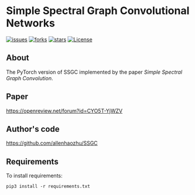 # Simple Spectral Graph Convolutional Networks
[![issues](https://img.shields.io/github/issues/hazdzz/SSGC)](https://github.com/hazdzz/SSGC/issues)
[![forks](https://img.shields.io/github/forks/hazdzz/SSGC)](https://github.com/hazdzz/SSGC/network/members)
[![stars](https://img.shields.io/github/stars/hazdzz/SSGC)](https://github.com/hazdzz/SSGC/stargazers)
[![License](https://img.shields.io/github/license/hazdzz/SSGC)](./LICENSE)

## About
The PyTorch version of SSGC implemented by the paper *Simple Spectral Graph Convolution*.

## Paper
https://openreview.net/forum?id=CYO5T-YjWZV

## Author's code
https://github.com/allenhaozhu/SSGC

## Requirements
To install requirements:
```console
pip3 install -r requirements.txt
```